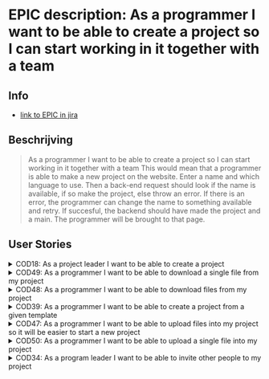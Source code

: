 # EPIC description: As a programmer I want to be able to create a project so I can start working in it together with a team


## Info
* [link to EPIC in jira](https://codelaborative.atlassian.net/browse/COD-33)


## Beschrijving 
> As a programmer I want to be able to create a project so I can start working in it together with a team
> This would mean that a programmer is able to make a new project on the website. Enter a name and which language to use.
> Then a back-end request should look if the name is available, if so make the project, else throw an error.
> If there is an error, the programmer can change the name to something available and retry.
> If succesful, the backend should have made the project and a main. The programmer will be brought to that page.
<!-- {beschrijving van {TYPE}}
> voorbeeld: As a programmer i want to be able to delete a file on the frontend.
> This should send a request with the projectId and {file Identifyer} to the backend after which the backend should look for the project with this id, 
> grab the latest version of the project out of the cache and delete the file if the project contains the {file Identifyer}. 
> Then an (succes) response shoud be returned -->


## User Stories
<details>
<summary>COD18: As a project leader I want to be able to create a project</summary>

* [User Story description](https://github.com/webbasedcode/documentation/blob/main/doc/user_stories/COD18.md)
* [Link to jira](https://codelaborative.atlassian.net/browse/COD-18)
</details>


<details>
<summary>COD49: As a programmer I want to be able to download a single file from my project</summary>

* [User Story description](https://github.com/webbasedcode/documentation/blob/main/doc/user_stories/COD49.md)
* [Link to jira](https://codelaborative.atlassian.net/browse/COD-49)
</details>


<details>
<summary>COD48: As a programmer I want to be able to download files from my project</summary>

* [User Story description](https://github.com/webbasedcode/documentation/blob/main/doc/user_stories/COD48.md)
* [Link to jira](https://codelaborative.atlassian.net/browse/COD-48)
</details>


<details>
<summary>COD39: As a programmer I want to be able to create a project from a given template</summary>

* [User Story description](https://github.com/webbasedcode/documentation/blob/main/doc/user_stories/COD39.md)
* [Link to jira](https://codelaborative.atlassian.net/browse/COD-39)
</details>


<details>
<summary>COD47: As a programmer I want to be able to upload files into my project so it will be easier to start a new project</summary>

* [User Story description](https://github.com/webbasedcode/documentation/blob/main/doc/user_stories/COD47.md)
* [Link to jira](https://codelaborative.atlassian.net/browse/COD-47)
</details>


<details>
<summary>COD50: As a programmer I want to be able to upload a single file into my project</summary>

* [User Story description](https://github.com/webbasedcode/documentation/blob/main/doc/user_stories/COD50.md)
* [Link to jira](https://codelaborative.atlassian.net/browse/COD-50)
</details>


<details>
<summary>COD34: As a program leader I want to be able to invite other people to my project</summary>

* [User Story description](https://github.com/webbasedcode/documentation/blob/main/doc/user_stories/COD34.md)
* [Link to jira](https://codelaborative.atlassian.net/browse/COD-34)
</details>
